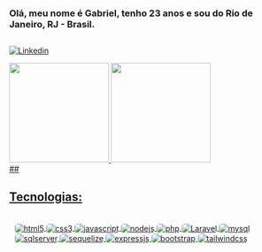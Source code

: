 ### Olá, meu nome é Gabriel, tenho 23 anos e sou do Rio de Janeiro, RJ - Brasil.
##
[![Linkedin](https://img.shields.io/badge/LinkedIn-0077B5?style=for-the-badge&logo=linkedin&logoColor=white)](https://www.linkedin.com/in/gabriel-b-cruz/)


<div>
    <a href="https://github.com/gabrielbcruz99">
    <img height="180em" src="https://github-readme-stats.vercel.app/api?username=gabrielbcruz99&show_icons=true&theme=radical&include_all_commits=true&count_private-true" />
    <img height="180em" src="https://github-readme-stats.vercel.app/api/top-langs/?username=gabrielbcruz99&layout=compact&langs_count-16&theme=radical"/>
</div>
##
    
## Tecnologias: 

<div style="display: inline_block; padding-left: 10px;"><br/>
<img style="border-radius: 5px;" align="center" alt="html5" src="https://img.shields.io/badge/HTML5-E34F26?style=for-the-badge&logo=html5&logoColor=white">
<img style="border-radius: 5px;" align="center" alt="css3" src="https://img.shields.io/badge/CSS3-1572B6?style=for-the-badge&logo=css3&logoColor=white">
<img style="border-radius: 5px;" align="center" alt="javascript" src="https://img.shields.io/badge/JavaScript-F7DF1E?style=for-the-badge&logo=javascript&logoColor=black">
<img style="border-radius: 5px;" align="center" alt="nodejs" src="https://img.shields.io/badge/Node.js-43853D?style=for-the-badge&logo=node.js&logoColor=white">
<img style="border-radius: 5px;" align="center" alt="php" src="https://img.shields.io/badge/PHP-777BB4?style=for-the-badge&logo=php&logoColor=white">
<img style="border-radius: 5px;" align="center" alt="Laravel" src="https://img.shields.io/badge/Laravel-FF2D20?style=for-the-badge&logo=laravel&logoColor=white">
<img style="border-radius: 5px;" align="center" alt="mysql" src="https://img.shields.io/badge/MySQL-00000F?style=for-the-badge&logo=mysql&logoColor=white">
<img style="border-radius: 5px;" align="center" alt="sqlserver" src="https://img.shields.io/badge/Microsoft_SQL_Server-CC2927?style=for-the-badge&logo=microsoft-sql-server&logoColor=white">
<img style="border-radius: 5px;" align="center" alt="sequelize" src="https://img.shields.io/badge/sequelize-323330?style=for-the-badge&logo=sequelize&logoColor=blue">
<img style="border-radius: 5px;" align="center" alt="expressjs" src="https://img.shields.io/badge/Express.js-404D59?style=for-the-badge">
<img style="border-radius: 5px;" align="center" alt="bootstrap" src="https://img.shields.io/badge/Bootstrap-563D7C?style=for-the-badge&logo=bootstrap&logoColor=white">
<img style="border-radius: 5px;" align="center" alt="tailwindcss" src="https://img.shields.io/badge/Tailwind_CSS-38B2AC?style=for-the-badge&logo=tailwind-css&logoColor=white">
</div>

